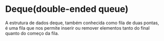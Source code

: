 # Deque(double-ended queue)

A estrutura de dados deque, também conhecida como fila de duas pontas, é uma fila que nos permite inserir ou remover elementos tanto do final quanto do começo da fila.<br>
